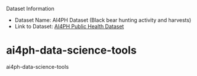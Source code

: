  Dataset Information
- Dataset Name: AI4PH Dataset (Black bear hunting activity and harvests)
- Link to Dataset: [AI4PH Public Health Dataset](https://open.canada.ca/data/en/dataset/c14b7d2b-7c42-4727-92c6-99f140ed3a57/resource/45b457d8-61aa-4220-836d-d945ead8a761)
# ai4ph-data-science-tools
ai4ph-data-science-tools

